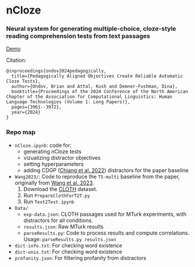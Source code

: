 # nCloze
### Neural system for generating multiple-choice, cloze-style reading comprehension tests from text passages

[Demo](https://huggingface.co/spaces/ondovb/nCloze)

Citation:

    @inproceedings{ondov2024pedagogically,
      title={Pedagogically Aligned Objectives Create Reliable Automatic Cloze Tests},
      author={Ondov, Brian and Attal, Kush and Demner-Fushman, Dina},
      booktitle={Proceedings of the 2024 Conference of the North American Chapter of the Association for Computational Linguistics: Human Language Technologies (Volume 1: Long Papers)},
      pages={3961--3972},
      year={2024}
    }

### Repo map
- `nCloze.ipynb`: code for:
  - generating nCloze tests
  - vizualizing distractor objectives
  - setting hyperparameters
  - adding CDGP ([Chiang et al. 2022](https://doi.org/10.18653/v1/2022.findings-emnlp.429)) distractors for the paper baseline
- `Wang2023/`: Code to reproduce the `T5-multi` baseline from the paper, originally from [Wang et al. 2023](https://doi.org/10.18653/v1/2023.findings-acl.790).
  1. Download the [CLOTH](https://www.cs.cmu.edu/~glai1/data/cloth/) dataset.
  2. Run `PrepareClothForT2T.py`
  3. Run `Text2Text.ipynb`
- `Data/`
  - `exp-data.json`: CLOTH passages used for MTurk experiments, with distractors for all conditions.
  - `results.json`: Raw MTurk results
  - `parseResults.py`: Code to process results and compute correlations. Usage: `parseResults.py results.json`
- `dict-info.txt`: For checking word existence
- `dict-unix.txt`: For checking word existence
- `profanity.json`: For filtering profanity from distractors

